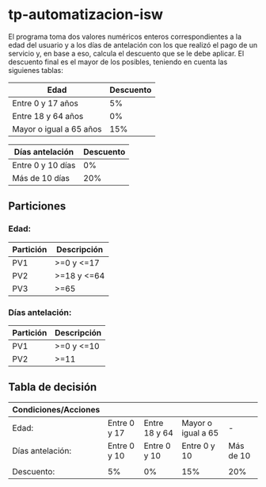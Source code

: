 # tp-automatizacion-isw

El programa toma dos valores numéricos enteros correspondientes a la edad del usuario y a los días de antelación con los que realizó el pago de un servicio y, en base a eso, calcula el descuento que se le debe aplicar. El descuento final es el mayor de los posibles, teniendo en cuenta las siguienes tablas:

| Edad     | Descuento |
|------------|------|
| Entre 0 y 17 años| 5%   |
| Entre 18 y 64 años| 0%   | 
| Mayor o igual a 65 años  | 15%   | 

| Días antelación     | Descuento |
|------------|------|
| Entre 0 y 10 días| 0%   |
| Más de 10 días| 20%   | 

## Particiones
### Edad:
  | Partición     | Descripción |
|------------|------|
| PV1 | >=0  y  <=17 |
| PV2 | >=18  y  <=64 |
| PV3 | >=65 |

### Días antelación:
  | Partición     | Descripción |
|------------|------|
| PV1 | >=0  y  <=10|
| PV2 | >=11 |

## Tabla de decisión
|Condiciones/Acciones|||||
|------------|------------|------|------------|------|
| Edad: | Entre 0 y 17 | Entre 18 y 64 | Mayor o igual a 65 | - |
| Días antelación:  | Entre 0 y 10 | Entre 0 y 10 | Entre 0 y 10 | Más de 10 |
|  | | | | | | |
| Descuento:  | 5% | 0% | 15% | 20% |

